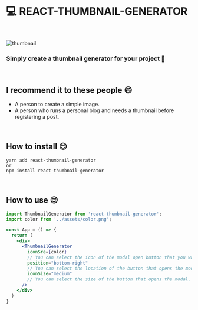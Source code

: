 # 💻 REACT-THUMBNAIL-GENERATOR

<br />

![thumbnail](https://user-images.githubusercontent.com/64779472/219855230-d6515d16-334c-432a-8d20-fa171e17c231.png)

### Simply create a thumbnail generator for your project 🚀 

<br />

## I recommend it to these people 😄
- A person to create a simple image.
- A person who runs a personal blog and needs a thumbnail before registering a post.

<br />

## How to install 😊
```
yarn add react-thumbnail-generator
or
npm install react-thumbnail-generator
```

<br />

## How to use 😊
```jsx
import ThumbnailGenerator from 'react-thumbnail-generator';
import color from '../assets/color.png';

const App = () => {
  return (
    <div>
      <ThumbnailGenerator
        iconSre={color}
        // You can select the icon of the modal open button that you want.
        position="bottom-right" 
        // You can select the location of the button that opens the modal.
        iconSize="medium"
        // You can select the size of the button that opens the modal.
      />
    </div>
  )
}
```
